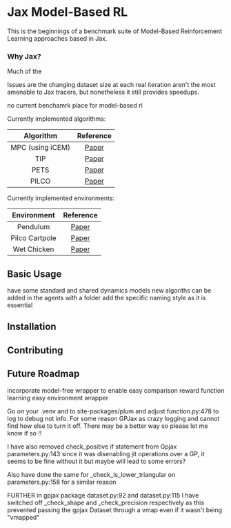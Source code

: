 # Jax Model-Based RL 

This is the beginnings of a benchmark suite of Model-Based Reinforcement Learning approaches based in Jax. 

### Why Jax?

Much of the 

Issues are the changing dataset size at each real iteration aren't the most amenable to Jax tracers, but nonetheless
it still provides speedups.

no current benchamrk place for model-based rl

Currently implemented algorithms:

|    Algorithm     |                                                         Reference                                                         |
|:----------------:|:-------------------------------------------------------------------------------------------------------------------------:|
| MPC (using iCEM) |                           [Paper](https://proceedings.mlr.press/v155/pinneri21a/pinneri21a.pdf)                           |
|       TIP        | [Paper](https://proceedings.neurips.cc/paper_files/paper/2022/file/b90cb10d4dae058dd167388e76168c1b-Paper-Conference.pdf) |
|       PETS       |      [Paper](https://proceedings.neurips.cc/paper_files/paper/2018/file/3de568f8597b94bda53149c7d7f5958c-Paper.pdf)       |
|      PILCO       |                [Paper](https://aiweb.cs.washington.edu/research/projects/aiweb/media/papers/tmpZj4RyS.pdf)                |

Currently implemented environments:

|  Environment   |                                                         Reference                                                         |
|:--------------:|:-------------------------------------------------------------------------------------------------------------------------:|
|    Pendulum    | [Paper](https://proceedings.neurips.cc/paper_files/paper/2022/file/b90cb10d4dae058dd167388e76168c1b-Paper-Conference.pdf) |
| Pilco Cartpole |                [Paper](https://aiweb.cs.washington.edu/research/projects/aiweb/media/papers/tmpZj4RyS.pdf)                |
|  Wet Chicken   |      [Paper](https://arxiv.org/pdf/1907.04902)       |



## Basic Usage

have some standard and shared dynamics models
new algoriths can be added in the agents with a folder 
add the specific naming style as it is essential

## Installation

## Contributing

## Future Roadmap

incorporate model-free wrapper to enable easy comparison
reward function learning
easy environment wrapper 



Go on your .venv and to site-packages/plum and adjust function.py:478 to log to debug not info.
For some reason GPJax as crazy logging and cannot find how else to turn it off. There may be a better way so please let 
me know if so !! 

I have also removed check_positive if statement from Gpjax parameters.py:143 since it was disenabling jit operations 
over a GP, it seems to be fine without it but maybe will lead to some errors?

Also have done the same for _check_is_lower_triangular on parameters.py:158 for a similar reason

FURTHER in gpjax package dataset.py:92 and dataset.py:115 I have switched off _check_shape and _check_precision 
respectively as this prevented passing the gpjax Dataset through a vmap even if it wasn't being "vmapped"
